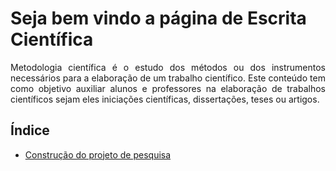 <h1>Seja bem vindo a página de Escrita Científica</h1>

<p align="justify">
Metodologia científica é o estudo dos métodos ou dos instrumentos necessários para a elaboração de um trabalho científico. Este conteúdo tem como objetivo auxiliar alunos e professores na elaboração de trabalhos científicos sejam eles iniciações científicas, dissertações, teses ou artigos.
</p>
 
<h2>Índice</h2>
<ul>
  <!--<li>Conceito de ciência e métodos científicos</li>-->
  <li><a href="https://wmpjrufg.github.io/EscritaCientifica/docs/page1.html" target="_blank">Construção do projeto de pesquisa</a></li>
  <!--<li>Tema 3</li>-->
</ul>

